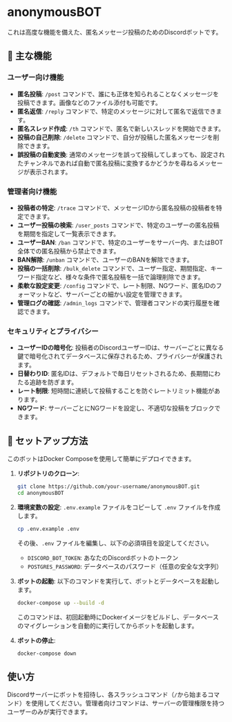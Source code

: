 # anonymousBOT

これは高度な機能を備えた、匿名メッセージ投稿のためのDiscordボットです。

## 🌟 主な機能

### ユーザー向け機能
- **匿名投稿**: `/post` コマンドで、誰にも正体を知られることなくメッセージを投稿できます。画像などのファイル添付も可能です。
- **匿名返信**: `/reply` コマンドで、特定のメッセージに対して匿名で返信できます。
- **匿名スレッド作成**: `/th` コマンドで、匿名で新しいスレッドを開始できます。
- **投稿の自己削除**: `/delete` コマンドで、自分が投稿した匿名メッセージを削除できます。
- **誤投稿の自動変換**: 通常のメッセージを誤って投稿してしまっても、設定されたチャンネルであれば自動で匿名投稿に変換するかどうかを尋ねるメッセージが表示されます。

### 管理者向け機能
- **投稿者の特定**: `/trace` コマンドで、メッセージIDから匿名投稿の投稿者を特定できます。
- **ユーザー投稿の検索**: `/user_posts` コマンドで、特定のユーザーの匿名投稿を期間を指定して一覧表示できます。
- **ユーザーBAN**: `/ban` コマンドで、特定のユーザーをサーバー内、またはBOT全体での匿名投稿から禁止できます。
- **BAN解除**: `/unban` コマンドで、ユーザーのBANを解除できます。
- **投稿の一括削除**: `/bulk_delete` コマンドで、ユーザー指定、期間指定、キーワード指定など、様々な条件で匿名投稿を一括で論理削除できます。
- **柔軟な設定変更**: `/config` コマンドで、レート制限、NGワード、匿名IDのフォーマットなど、サーバーごとの細かい設定を管理できます。
- **管理ログの確認**: `/admin_logs` コマンドで、管理者コマンドの実行履歴を確認できます。

### セキュリティとプライバシー
- **ユーザーIDの暗号化**: 投稿者のDiscordユーザーIDは、サーバーごとに異なる鍵で暗号化されてデータベースに保存されるため、プライバシーが保護されます。
- **日替わりID**: 匿名IDは、デフォルトで毎日リセットされるため、長期間にわたる追跡を防ぎます。
- **レート制限**: 短時間に連続して投稿することを防ぐレートリミット機能があります。
- **NGワード**: サーバーごとにNGワードを設定し、不適切な投稿をブロックできます。

## 🚀 セットアップ方法

このボットはDocker Composeを使用して簡単にデプロイできます。

1.  **リポジトリのクローン**:
    ```bash
    git clone https://github.com/your-username/anonymousBOT.git
    cd anonymousBOT
    ```

2.  **環境変数の設定**:
    `.env.example` ファイルをコピーして `.env` ファイルを作成します。
    ```bash
    cp .env.example .env
    ```
    その後、`.env` ファイルを編集し、以下の必須項目を設定してください。
    - `DISCORD_BOT_TOKEN`: あなたのDiscordボットのトークン
    - `POSTGRES_PASSWORD`: データベースのパスワード（任意の安全な文字列）

3.  **ボットの起動**:
    以下のコマンドを実行して、ボットとデータベースを起動します。
    ```bash
    docker-compose up --build -d
    ```
    このコマンドは、初回起動時にDockerイメージをビルドし、データベースのマイグレーションを自動的に実行してからボットを起動します。

4.  **ボットの停止**:
    ```bash
    docker-compose down
    ```

## 使い方

Discordサーバーにボットを招待し、各スラッシュコマンド（`/`から始まるコマンド）を使用してください。管理者向けコマンドは、サーバーの管理権限を持つユーザーのみが実行できます。